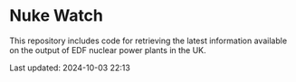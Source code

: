# Nuke Watch

This repository includes code for retrieving the latest information available on the output of EDF nuclear power plants in the UK.

Last updated: 2024-10-03 22:13